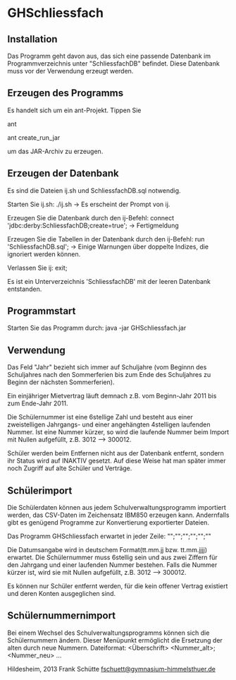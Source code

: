 GHSchliessfach
==============

Installation
------------
Das Programm geht davon aus, das sich eine passende Datenbank im
Programmverzeichnis unter "SchliessfachDB" befindet.
Diese Datenbank muss vor der Verwendung erzeugt werden.


Erzeugen des Programms
----------------------
Es handelt sich um ein ant-Projekt. Tippen Sie

ant

ant create_run_jar

um das JAR-Archiv zu erzeugen.


Erzeugen der Datenbank
----------------------
Es sind die Dateien ij.sh und SchliessfachDB.sql notwendig.

Starten Sie ij.sh: ./ij.sh
 -> Es erscheint der Prompt von ij.
 
Erzeugen Sie die Datenbank durch den ij-Befehl: connect 'jdbc:derby:SchliessfachDB;create=true';
 -> Fertigmeldung

Erzeugen Sie die Tabellen in der Datenbank durch den ij-Befehl: run 'SchliessfachDB.sql';
 -> Einige Warnungen über doppelte Indizes, die ignoriert werden können.

Verlassen Sie ij: exit;

Es ist ein Unterverzeichnis 'SchliessfachDB' mit der leeren Datenbank entstanden.


Programmstart
-------------
Starten Sie das Programm durch: java -jar GHSchliessfach.jar


Verwendung
----------
Das Feld "Jahr" bezieht sich immer auf Schuljahre (vom Beginnn des Schuljahres nach den
Sommerferien bis zum Ende des Schuljahres zu Beginn der nächsten Sommerferien).

Ein einjähriger Mietvertrag läuft demnach z.B. vom Beginn-Jahr 2011 bis zum Ende-Jahr 2011.

Die Schülernummer ist eine 6stellige Zahl und besteht aus einer zweistelligen Jahrgangs- und
einer angehängten 4stelligen laufenden Nummer. Ist eine Nummer kürzer, so wird die laufende
Nummer beim Import mit Nullen aufgefüllt, z.B. 3012 --> 300012.

Schüler werden beim Entfernen nicht aus der Datenbank entfernt, sondern ihr Status wird auf
INAKTIV gesetzt. Auf diese Weise hat man später immer noch Zugriff auf alte Schüler und
Verträge.

Schülerimport
-------------
Die Schülerdaten können aus jedem Schulverwaltungsprogramm importiert werden, das CSV-Daten
im Zeichensatz IBM850 erzeugen kann. Andernfalls gibt es genügend Programme zur Konvertierung
exportierter Dateien.

Das Programm GHSchliessfach erwartet in jeder Zeile:
"<Nummer>";"<Nachname>";"<Vorname>";"<Geburtsdatum>";"<Klasse>";"<Lehrer>"

Die Datumsangabe wird in deutschem Format(tt.mm.jj bzw. tt.mm.jjjj) erwartet.
Die Schülernummer muss 6stellig sein und aus zwei Ziffern für den Jahrgang 
und einer laufenden Nummer bestehen. Falls die Nummer kürzer ist, wird sie mit Nullen aufgefüllt, 
z.B. 3012 --> 300012.

Es können nur Schüler entfernt werden, für die kein offener Vertrag existiert 
und deren Konten ausgeglichen sind.

Schülernummernimport
--------------------
Bei einem Wechsel des Schulverwaltungsprogramms können sich die Schülernummern ändern.
Dieser Menüpunkt ermöglicht die Ersetzung der alten durch neue Nummern.
Dateiformat:
<Überschrift>
<Nummer_alt>;<Nummer_neu>
...

Hildesheim, 2013
Frank Schütte
fschuett@gymnasium-himmelsthuer.de
